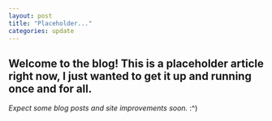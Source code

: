 ```yaml
---
layout: post
title: "Placeholder..."
categories: update
---
```


## Welcome to the blog! This is a placeholder article right now, I just wanted to get it up and running once and for all.

_Expect some blog posts and site improvements soon._
:^)
